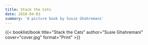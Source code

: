 ```yaml
---
title: Stack the Cats
date: 2018-04-03
summary: 'A picture book by Susie Ghahremani'
---
```


{{< booklist/book
title="Stack the Cats"
author="Susie Ghahremani"
cover="cover.jpg"
format="Print" >}}
